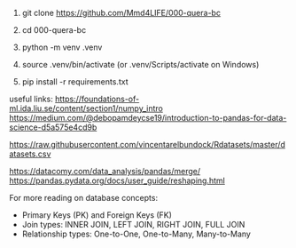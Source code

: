 

1. git clone https://github.com/Mmd4LIFE/000-quera-bc
2. cd 000-quera-bc

3. python -m venv .venv
4. source .venv/bin/activate (or .venv/Scripts/activate on Windows)
5. pip install -r requirements.txt


useful links:
https://foundations-of-ml.ida.liu.se/content/section1/numpy_intro
https://medium.com/@debopamdeycse19/introduction-to-pandas-for-data-science-d5a575e4cd9b

https://raw.githubusercontent.com/vincentarelbundock/Rdatasets/master/datasets.csv

https://datacomy.com/data_analysis/pandas/merge/
https://pandas.pydata.org/docs/user_guide/reshaping.html

For more reading on database concepts:
- Primary Keys (PK) and Foreign Keys (FK)
- Join types: INNER JOIN, LEFT JOIN, RIGHT JOIN, FULL JOIN
- Relationship types: One-to-One, One-to-Many, Many-to-Many